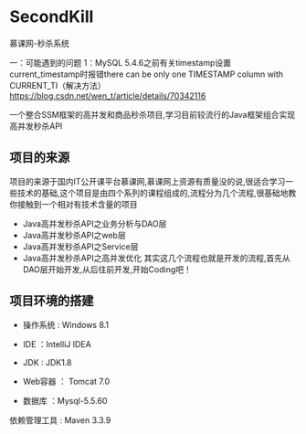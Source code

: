 
# SecondKill
慕课网-秒杀系统

一：可能遇到的问题
1：MySQL 5.4.6之前有关timestamp设置current_timestamp时报错there can be only one TIMESTAMP column with CURRENT_TI（解决方法）
https://blog.csdn.net/wen_t/article/details/70342116


一个整合SSM框架的高并发和商品秒杀项目,学习目前较流行的Java框架组合实现高并发秒杀API

## 项目的来源
项目的来源于国内IT公开课平台慕课网,慕课网上资源有质量没的说,很适合学习一些技术的基础,这个项目是由四个系列的课程组成的,流程分为几个流程,很基础地教你接触到一个相对有技术含量的项目

- Java高并发秒杀API之业务分析与DAO层
- Java高并发秒杀API之web层
- Java高并发秒杀API之Service层
- Java高并发秒杀API之高并发优化
其实这几个流程也就是开发的流程,首先从DAO层开始开发,从后往前开发,开始Coding吧！

## 项目环境的搭建
- 操作系统 : Windows 8.1

- IDE ：IntelliJ IDEA

- JDK : JDK1.8

- Web容器 ： Tomcat 7.0

- 数据库 ：Mysql-5.5.60

依赖管理工具 : Maven 3.3.9